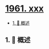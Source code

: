 # [1961. xxx](https://github.com/Tdahuyou/TNotes.leetcode/tree/main/notes/1961.%20xxx)

<!-- region:toc -->

- [1. 📝 概述](#1--概述)

<!-- endregion:toc -->

## 1. 📝 概述

